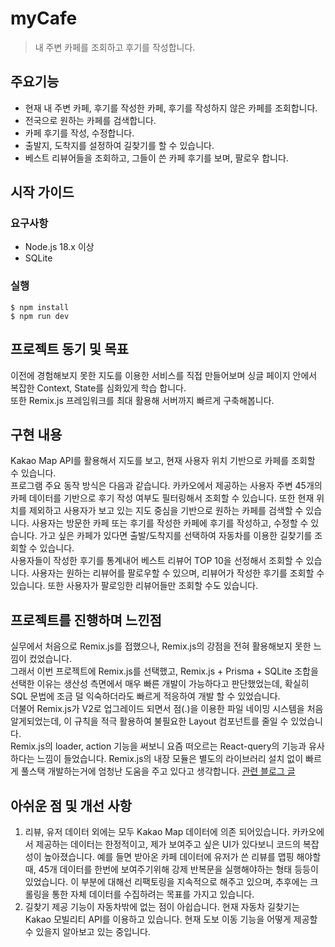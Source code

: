 # myCafe

> 내 주변 카페를 조회하고 후기를 작성합니다.



## 주요기능

- 현재 내 주변 카페, 후기를 작성한 카페, 후기를 작성하지 않은 카페를 조회합니다.
- 전국으로 원하는 카페를 검색합니다.
- 카페 후기를 작성, 수정합니다.
- 출발지, 도착지를 설정하여 길찾기를 할 수 있습니다.
- 베스트 리뷰어들을 조회하고, 그들이 쓴 카페 후기를 보며, 팔로우 합니다.



## 시작 가이드

### 요구사항

- Node.js 18.x 이상
- SQLite

### 실행

<pre><code>$ npm install
$ npm run dev
</code></pre>



<!-- ## 페이지 구성 -->

## 프로젝트 동기 및 목표

이전에 경험해보지 못한 지도를 이용한 서비스를 직접 만들어보며 싱글 페이지 안에서 복잡한 Context, State를 심화있게 학습 합니다. <br />
또한 Remix.js 프레임워크를 최대 활용해 서버까지 빠르게 구축해봅니다.



## 구현 내용

Kakao Map API를 활용해서 지도를 보고, 현재 사용자 위치 기반으로 카페를 조회할 수 있습니다. <br />
프로그램 주요 동작 방식은 다음과 같습니다. 카카오에서 제공하는 사용자 주변 45개의 카페 데이터를 기반으로 후기 작성 여부도 필터링해서 조회할 수 있습니다. 또한 현재 위치를 제외하고 사용자가 보고 있는 지도 중심을 기반으로 원하는 카페를 검색할 수 있습니다. 사용자는 방문한 카페 또는 후기를 작성한 카페에 후기를 작성하고, 수정할 수 있습니다. 가고 싶은 카페가 있다면 출발/도착지를 선택하여 자동차를 이용한 길찾기를 조회할 수 있습니다. <br />
사용자들이 작성한 후기를 통계내어 베스트 리뷰어 TOP 10을 선정해서 조회할 수 있습니다. 사용자는 원하는 리뷰어를 팔로우할 수 있으며, 리뷰어가 작성한 후기를 조회할 수 있습니다. 또한 사용자가 팔로잉한 리뷰어들만 조회할 수도 있습니다.



## 프로젝트를 진행하며 느낀점

실무에서 처음으로 Remix.js를 접했으나, Remix.js의 강점을 전혀 활용해보지 못한 느낌이 컸었습니다. <br />
그래서 이번 프로젝트에 Remix.js를 선택했고, Remix.js + Prisma + SQLite 조합을 선택한 이유는 생산성 측면에서 매우 빠른 개발이 가능하다고 판단했었는데, 확실히 SQL 문법에 조금 덜 익숙하더라도 빠르게 적응하여 개발 할 수 있었습니다. <br />
더불어 Remix.js가 V2로 업그레이드 되면서 점(.)을 이용한 파일 네이밍 시스템을 처음 알게되었는데, 이 규칙을 적극 활용하여 불필요한 Layout 컴포넌트를 줄일 수 있었습니다. <br />
Remix.js의 loader, action 기능을 써보니 요즘 떠오르는 React-query의 기능과 유사하다는 느낌이 들었습니다. Remix.js의 내장 모듈은 별도의 라이브러리 설치 없이 빠르게 풀스택 개발하는거에 엄청난 도움을 주고 있다고 생각합니다. [관련 블로그 글](https://kyung-a.tistory.com/44)




## 아쉬운 점 및 개선 사항

1. 리뷰, 유저 데이터 외에는 모두 Kakao Map 데이터에 의존 되어있습니다. 카카오에서 제공하는 데이터는 한정적이고, 제가 보여주고 싶은 UI가 있다보니 코드의 복잡성이 높아졌습니다. 예를 들면 받아온 카페 데이터에 유저가 쓴 리뷰를 맵핑 해야할때, 45개 데이터를 한번에 보여주기위해 강제 반복문을 실행해야하는 형태 등등이 있었습니다. 이 부분에 대해선 리팩토링을 지속적으로 해주고 있으며, 추후에는 크롤링을 통한 자체 데이터를 수집하려는 목표를 가지고 있습니다.
2. 길찾기 제공 기능이 자동차밖에 없는 점이 아쉽습니다. 현재 자동차 길찾기는 Kakao 모빌리티 API를 이용하고 있습니다. 현재 도보 이동 기능을 어떻게 제공할 수 있을지 알아보고 있는 중입니다.
